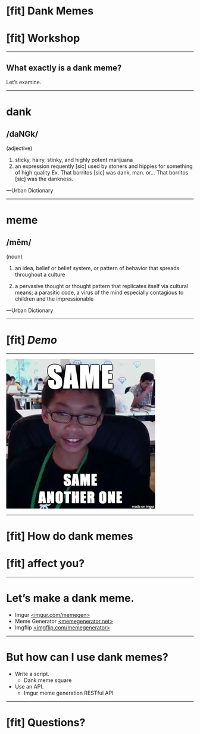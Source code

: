 # [fit] Dank Memes
# [fit] Workshop

---

## What exactly is a dank meme?

Let’s examine.

---

# dank
## /daNGk/
(adjective)

1. sticky, hairy, stinky, and highly potent marijuana
2. an expression requently [sic] used by stoners and hippies for something of high quality
Ex. That borritos [sic] was dank, man. 
or... That borritos [sic] was the dankness.

—Urban Dictionary

---

# meme
## /mēm/
(noun)

1. an idea, belief or belief system, or pattern of behavior that spreads throughout a culture

2. a pervasive thought or thought pattern that replicates itself via cultural means; a parasitic code, a virus of the mind especially contagious to children and the impressionable

—Urban Dictionary

---

# [fit] _Demo_

---

![fit](meme.png)

---

# [fit] How do dank memes
# [fit] affect you?

---

# Let’s make a dank meme.

- Imgur [<imgur.com/memegen>](http://imgur.com/memegen)
- Meme Generator [<memegenerator.net>](https://memegenerator.net)
- Imgflip [<imgflip.com/memegenerator>](https://imgflip.com/memegenerator)

---

# But how can I use dank memes?

- Write a script.
	- Dank meme square
- Use an API.
	- Imgur meme generation RESTful API

---

# [fit] Questions?